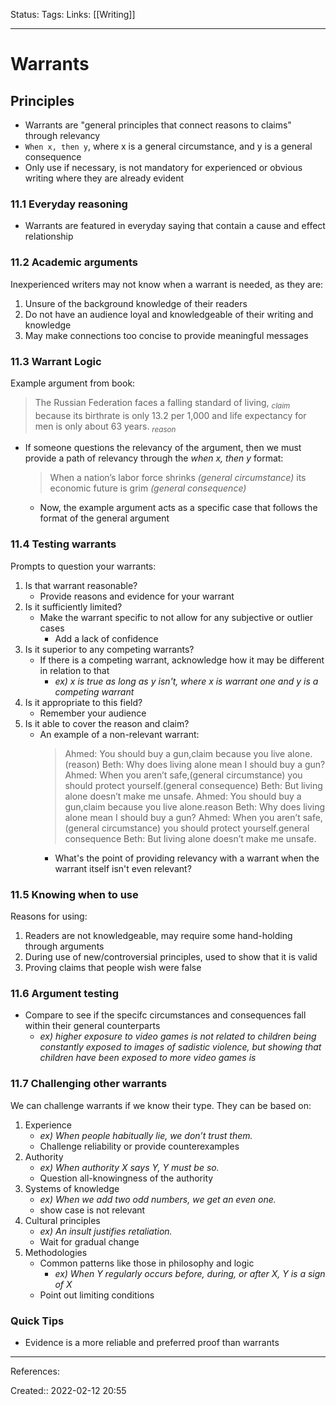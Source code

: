 Status: 
Tags: 
Links: [[Writing]]
___

# Warrants
## Principles
- Warrants are "general principles that connect reasons to claims" through relevancy
- `When x, then y`, where x is a general circumstance, and y is a general consequence
- Only use if necessary, is not mandatory for experienced or obvious writing where they are already evident
### 11.1 Everyday reasoning
- Warrants are featured in everyday saying that contain a cause and effect relationship
### 11.2 Academic arguments
 Inexperienced writers may not know when a warrant is needed, as they are:
 1. Unsure of the background knowledge of their readers
 2. Do not have an audience loyal and knowledgeable of their writing and knowledge
 3. May make connections too concise to provide meaningful messages
### 11.3 Warrant Logic
Example argument from book:
> The Russian Federation faces a falling standard of living, $_{claim}$ because its birthrate is only 13.2 per 1,000 and life expectancy for men is only about 63 years. $_{reason}$
- If someone questions the relevancy of the argument, then we must provide a path of relevancy through the *when x, then y* format:
	> When a nation’s labor force shrinks *(general circumstance)* its economic future is grim *(general consequence)*
	- Now, the example argument acts as a specific case that follows the format of the general argument
### 11.4 Testing warrants
Prompts to question your warrants:
1. Is that warrant reasonable?
	- Provide reasons and evidence for your warrant
2. Is it sufficiently limited?
	- Make the warrant specific to not allow for any subjective or outlier cases
		- Add a lack of confidence
3. Is it superior to any competing warrants?
	- If there is a competing warrant, acknowledge how it may be different in relation to that
		- *ex) x is true as long as y isn't, where x is warrant one and y is a competing warrant*
1. Is it appropriate to this field?
	- Remember your audience
1. Is it able to cover the reason and claim?
	- An example of a non-relevant warrant:
		> Ahmed: You should buy a gun,claim because you live alone.(reason)
		> Beth: Why does living alone mean I should buy a gun?
		> Ahmed: When you aren’t safe,(general circumstance) you should protect yourself.(general consequence)
		> Beth: But living alone doesn’t make me unsafe.
		> Ahmed: You should buy a gun,claim because you live alone.reason
		> Beth: Why does living alone mean I should buy a gun?
		> Ahmed: When you aren’t safe,(general circumstance) you should protect yourself.general consequence
		> Beth: But living alone doesn’t make me unsafe.
		- What's the point of providing relevancy with a warrant when the warrant itself isn't even relevant?
### 11.5 Knowing when to use
Reasons for using:
1. Readers are not knowledgeable, may require some hand-holding through arguments
2. During use of new/controversial principles, used to show that it is valid
3. Proving claims that people wish were false
### 11.6 Argument testing
- Compare to see if the specifc circumstances and consequences fall within their general counterparts
	- *ex) higher exposure to video games is not related to children being constantly exposed to images of sadistic violence, but showing that children have been exposed to more video games is*
### 11.7 Challenging other warrants
We can challenge warrants if we know their type. They can be based on:
1. Experience
	- *ex) When people habitually lie, we don’t trust them.*
	- Challenge reliability or provide counterexamples
1. Authority
	- *ex) When authority X says Y, Y must be so.*
	- Question all-knowingness of the authority
1. Systems of knowledge
	- *ex) When we add two odd numbers, we get an even one.*
	- show case is not relevant
1. Cultural principles
	- *ex) An insult justifies retaliation.*
	- Wait for gradual change
1. Methodologies
	- Common patterns like those in philosophy and logic
		- *ex) When Y regularly occurs before, during, or after X, Y is a sign of X*
	- Point out limiting conditions
### Quick Tips
- Evidence is a more reliable and preferred proof than warrants
___
References:

Created:: 2022-02-12 20:55
